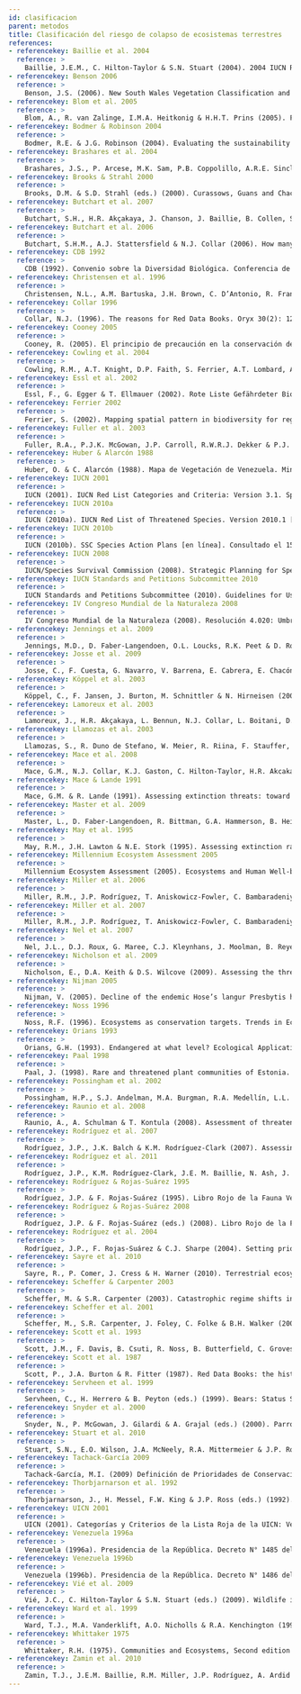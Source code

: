```yaml
---
id: clasificacion
parent: metodos
title: Clasificación del riesgo de colapso de ecosistemas terrestres
references:
- referencekey: Baillie et al. 2004
  reference: >
    Baillie, J.E.M., C. Hilton-Taylor & S.N. Stuart (2004). 2004 IUCN Red List of Threatened Species. A Global Species Assessment. IUCN: Gland, Switzerland and Cambridge, UK. xxiv + 191 pp.
- referencekey: Benson 2006
  reference: >
    Benson, J.S. (2006). New South Wales Vegetation Classification and Assessment: Introduction - the classification, database, assessment of protected areas and threat status of plant communities. Cunninghamia 9(3): 331-382.
- referencekey: Blom et al. 2005
  reference: >
    Blom, A., R. van Zalinge, I.M.A. Heitkonig & H.H.T. Prins (2005). Factors influencing the distribution of large mammals within a protected central African forest. Oryx 39(4): 381-388.
- referencekey: Bodmer & Robinson 2004
  reference: >
    Bodmer, R.E. & J.G. Robinson (2004). Evaluating the sustainability of hunting in the Neotropics. Pp. 299-323 En: K.M. Silvius, R.E. Bodmer & J.M.V. Fragoso (eds). People in nature. Wildlife Conservation in South and Central America. Columbia University Press, New York.
- referencekey: Brashares et al. 2004
  reference: >
    Brashares, J.S., P. Arcese, M.K. Sam, P.B. Coppolillo, A.R.E. Sinclair & A. Balmford (2004). Bushmeat hunting, wildlife declines, and fish supply in west Africa. Science 306(5699): 1180-1183.
- referencekey: Brooks & Strahl 2000
  reference: >
    Brooks, D.M. & S.D. Strahl (eds.) (2000). Curassows, Guans and Chachalacas. Status Survey and Conservation Action Plan for Cracids 2000-2004. IUCN - The World Conservation Union: Gland, Switzerland. 182 pp.
- referencekey: Butchart et al. 2007
  reference: >
    Butchart, S.H., H.R. Akçakaya, J. Chanson, J. Baillie, B. Collen, S. Quader, W.R. Turner, R. Amin, S.N. Stuart & C. Hilton-Taylor (2007). Improvements to the Red List Index. PLoS ONE 2(1): e140. doi:110.1371/journal.pone.0000140.
- referencekey: Butchart et al. 2006
  reference: >
    Butchart, S.H.M., A.J. Stattersfield & N.J. Collar (2006). How many bird extinctions have we prevented? Oryx 40(3): 266-278.
- referencekey: CDB 1992
  reference: >
    CDB (1992). Convenio sobre la Diversidad Biológica. Conferencia de las Naciones Unidas sobre el Medio Ambiente y el Desarrollo, Río de Janeiro, Brasil.
- referencekey: Christensen et al. 1996
  reference: >
    Christensen, N.L., A.M. Bartuska, J.H. Brown, C. D’Antonio, R. Francis, J.F. Franklin, J.A. MacMahon, R.F. Noss, D.J. Parsons, C.H. Peterson, M.G. Turner & R.G. Woodmansee (1996). The report of the Ecological Society of America Committee on the Scientific Basis for Ecosystem Management. Ecological Applications 6(3): 665-691.
- referencekey: Collar 1996
  reference: >
    Collar, N.J. (1996). The reasons for Red Data Books. Oryx 30(2): 121-130.
- referencekey: Cooney 2005
  reference: >
    Cooney, R. (2005). El principio de precaución en la conservación de la biodiversidad y la gestión de los recursos naturales. The Precautionary Principle Project. Una iniciativa conjunta de Fauna & Flora International, UICN-Unión Mundial para la Naturaleza, ResourceAfrica y TRAFFIC: Cambridge, UK. 45 pp.
- referencekey: Cowling et al. 2004
  reference: >
    Cowling, R.M., A.T. Knight, D.P. Faith, S. Ferrier, A.T. Lombard, A. Driver, M. Rouget, K. Maze & P.G. Desmet (2004). Nature conservation requires more than a passion for species. Conservation Biology 18(6): 1674-1676.
- referencekey: Essl et al. 2002
  reference: >
    Essl, F., G. Egger & T. Ellmauer (2002). Rote Liste Gefährdeter Biotoptypen Österreichs Umweltbundesamt GmbH, Wien.
- referencekey: Ferrier 2002
  reference: >
    Ferrier, S. (2002). Mapping spatial pattern in biodiversity for regional conservation planning: Where to from here? Systematic Biology 51(2): 331-363.
- referencekey: Fuller et al. 2003
  reference: >
    Fuller, R.A., P.J.K. McGowan, J.P. Carroll, R.W.R.J. Dekker & P.J. Garson (2003). What does IUCN species action planning contribute to the conservation process? Biological Conservation 112(3): 343-349.
- referencekey: Huber & Alarcón 1988
  reference: >
    Huber, O. & C. Alarcón (1988). Mapa de Vegetación de Venezuela. Ministerio del Ambiente y los Recursos Naturales Renovables, The Nature Conservancy, Fundación Bioma: Caracas, Venezuela.
- referencekey: IUCN 2001
  reference: >
    IUCN (2001). IUCN Red List Categories and Criteria: Version 3.1. Species Survival Commission, World Conservation Union (IUCN) Gland, Switzerland and Cambridge, UK. 30 pp.
- referencekey: IUCN 2010a
  reference: >
    IUCN (2010a). IUCN Red List of Threatened Species. Version 2010.1 [en línea]. Consultado el 11 mar. 2010 en www.iucnredlist.org
- referencekey: IUCN 2010b
  reference: >
    IUCN (2010b). SSC Species Action Plans [en línea]. Consultado el 15 jun. 2010 en www.iucn.org/about/work/programmes/species/ publications_technical_documents/publications/species_actions_plans
- referencekey: IUCN 2008
  reference: >
    IUCN/Species Survival Commission (2008). Strategic Planning for Species Conservation: A Handbook. Version 1.0. IUCN: Gland, Switzerland. 108 pp.
- referencekey: IUCN Standards and Petitions Subcommittee 2010
  reference: >
    IUCN Standards and Petitions Subcommittee (2010). Guidelines for Using the IUCN Red List Categories and Criteria. Version 8.0. Prepared by the IUCN Standards and Petitions Subcommittee of the Species Survival Commission [en línea]. Disponible en http://intranet.iucn.org/webfiles/doc/SSC/RedList/RedListGuidelines.pdf
- referencekey: IV Congreso Mundial de la Naturaleza 2008
  reference: >
    IV Congreso Mundial de la Naturaleza (2008). Resolución 4.020: Umbrales cuantitativos para las categorías y los criterios de ecosistemas amenazados. Disponible en www.iucn.org/es/congreso_esp/asamblea_miembros/mociones
- referencekey: Jennings et al. 2009
  reference: >
    Jennings, M.D., D. Faber-Langendoen, O.L. Loucks, R.K. Peet & D. Roberts (2009). Standards for associations and alliances of the US National Vegetation Classification. Ecological Monographs 79(2): 173-199.
- referencekey: Josse et al. 2009
  reference: >
    Josse, C., F. Cuesta, G. Navarro, V. Barrena, E. Cabrera, E. Chacón-Moreno, W. Ferreira, M. Peralvo, J. Saito & A. Tovar (2009). Mapa de Ecosistemas de los Andes del Norte y Centro. Bolivia, Colombia, Ecuador, Perú y Venezuela. En: Secretaría General de la Comunidad Andina, Programa Regional ECOBONA, CONDESAN-Proyecto Páramo Andino, Programa BioAndes, EcoCiencia, NatureServe, LTA-UNALM, IAvH, ICAE-ULA, CDC-UNALM, RUMBOL SRL, Lima, Perú. Disponible en www.infoandina.org/ecosistemasandinos
- referencekey: Köppel et al. 2003
  reference: >
    Köppel, C., F. Jansen, J. Burton, M. Schnittler & N. Hirneisen (2003). A statistical survey on European red lists. Pp 59-75. En: H.H.D. Longh, O.S. Bánki, W. Bergmans & M.J. van der Werff ten Bosch (eds.). The harmonization of Red Lists for Threatened Species in Europe. The Netherlands Commission for International Nature Protection, Leiden.
- referencekey: Lamoreux et al. 2003
  reference: >
    Lamoreux, J., H.R. Akçakaya, L. Bennun, N.J. Collar, L. Boitani, D. Brackett, A. Brautigam, T.M. Brooks, G.A.B. de Fonseca, R.A. Mittermeier, A.B. Rylands, U. Gärdenfors, C. Hilton-Taylor, G. Mace, B.A. Stein & S. Stuart (2003). Value of the IUCN Red List. Trends in Ecology and Evolution 18(5): 214-215.
- referencekey: Llamozas et al. 2003
  reference: >
    Llamozas, S., R. Duno de Stefano, W. Meier, R. Riina, F. Stauffer, G. Aymard, O. Huber & R. Ortiz (2003). Libro Rojo de la Flora Venezolana. PROVITA, Fundación Polar, Fundación Instituto Botánico de Venezuela Dr. Tobías Lasser: Caracas, Venezuela. 555 pp.
- referencekey: Mace et al. 2008
  reference: >
    Mace, G.M., N.J. Collar, K.J. Gaston, C. Hilton-Taylor, H.R. Akcakaya, N. Leader-Williams, E.J. Milner-Gulland & S.N. Stuart (2008). Quantification of Extinction Risk: IUCN’s System for Classifying Threatened Species. Conservation Biology 22(6): 1424-1442.
- referencekey: Mace & Lande 1991
  reference: >
    Mace, G.M. & R. Lande (1991). Assessing extinction threats: toward a reevaluation of IUCN threatened species categories. Conservation Biology 5(2): 148-157.
- referencekey: Master et al. 2009
  reference: >
    Master, L., D. Faber-Langendoen, R. Bittman, G.A. Hammerson, B. Heidel, J. Nichols, L. Ramsay & A. Tomaino (2009). NatureServe Conservation Status Assessments: Factors for Assessing Extinction Risk. NatureServe: Arlington, Virginia, USA. 57 pp.
- referencekey: May et al. 1995
  reference: >
    May, R.M., J.H. Lawton & N.E. Stork (1995). Assessing extinction rates. Pp 1-24. En: J.H. Lawton & R.M. May (eds.). Extinction Rates. Oxford University Press.
- referencekey: Millennium Ecosystem Assessment 2005
  reference: >
    Millennium Ecosystem Assessment (2005). Ecosystems and Human Well-being: Synthesis. Island Press: Washington, DC, USA. 137 pp.
- referencekey: Miller et al. 2006
  reference: >
    Miller, R.M., J.P. Rodríguez, T. Aniskowicz-Fowler, C. Bambaradeniya, R. Boles, M.A. Eaton, U. Gärdenfors, V. Keller, S. Molur, S. Walker & C. Pollock (2006). Extinction risk and conservation priorities. Science 313(5786): 441-441.
- referencekey: Miller et al. 2007
  reference: >
    Miller, R.M., J.P. Rodríguez, T. Aniskowicz-Fowler, C. Bambaradeniya, R. Boles, M.A. Eaton, U. Gärdenfors, V. Keller, S. Molur, S. Walker & C. Pollock (2007). National threatened species listing based on IUCN Criteria and Regional Guidelines: current status and future perspectives. Conservation Biology 21(3): 684-696.
- referencekey: Nel et al. 2007
  reference: >
    Nel, J.L., D.J. Roux, G. Maree, C.J. Kleynhans, J. Moolman, B. Reyers, M. Rouget & R.M. Cowling (2007). Rivers in peril inside and outside protected areas: A systematic approach to conservation assessment of river ecosystems. Diversity and Distributions 13(3): 341-352.
- referencekey: Nicholson et al. 2009
  reference: >
    Nicholson, E., D.A. Keith & D.S. Wilcove (2009). Assessing the threat status of ecological communities. Conservation Biology 23(2): 259-274.
- referencekey: Nijman 2005
  reference: >
    Nijman, V. (2005). Decline of the endemic Hose’s langur Presbytis hosei in Kayan Mentarang National Park, east Borneo. Oryx 39(2): 223-226.
- referencekey: Noss 1996
  reference: >
    Noss, R.F. (1996). Ecosystems as conservation targets. Trends in Ecology and Evolution 11(8): 351.
- referencekey: Orians 1993
  reference: >
    Orians, G.H. (1993). Endangered at what level? Ecological Applications 3(2): 206-208.
- referencekey: Paal 1998
  reference: >
    Paal, J. (1998). Rare and threatened plant communities of Estonia. Biodiversity and Conservation 7: 1027-1049.
- referencekey: Possingham et al. 2002
  reference: >
    Possingham, H.P., S.J. Andelman, M.A. Burgman, R.A. Medellín, L.L. Master & D.A. Keith (2002). Limits to the use of threatened species lists. Trends in Ecology and Evolution 17(11): 503-507.
- referencekey: Raunio et al. 2008
  reference: >
    Raunio, A., A. Schulman & T. Kontula (2008). Assessment of threatened habitat types in Finland (SY8/2008 Suomen luontotyyppien uhanalaisuus). Finnish Environment Institute: Helsinki.
- referencekey: Rodríguez et al. 2007
  reference: >
    Rodríguez, J.P., J.K. Balch & K.M. Rodríguez-Clark (2007). Assessing extinction risk in the absence of species-level data: quantitative criteria for terrestrial ecosystems. Biodiversity and Conservation 16(1): 183-209.
- referencekey: Rodríguez et al. 2011
  reference: >
    Rodríguez, J.P., K.M. Rodríguez-Clark, J.E. M. Baillie, N. Ash, J. Benson, T. Boucher, C. Brown, N. Burgess, B. Collen, M.  Jennings, D.A. Keith, E. Nicholson, C. Revenga, B. Reyers, M. Rouget, T. Smith, M. Spalding, A. Taber, M. Walpole, I. Zager & T. Zamin (2011). Establishing IUCN Red List criteria for threatened ecosystems. Conservation Biology 25: [doi: 10.1111/j.1523- 1739.2010.1598].
- referencekey: Rodríguez & Rojas-Suárez 1995
  reference: >
    Rodríguez, J.P. & F. Rojas-Suárez (1995). Libro Rojo de la Fauna Venezolana. PROVITA, Fundación Polar: Caracas, Venezuela. 444 pp.
- referencekey: Rodríguez & Rojas-Suárez 2008
  reference: >
    Rodríguez, J.P. & F. Rojas-Suárez (eds.) (2008). Libro Rojo de la Fauna Venezolana. 3a. ed. Provita y Shell Venezuela, S.A. Caracas, Venezuela. 364 pp.
- referencekey: Rodríguez et al. 2004
  reference: >
    Rodríguez, J.P., F. Rojas-Suárez & C.J. Sharpe (2004). Setting priorities for the conservation of Venezuela’s threatened birds. Oryx 38(4): 373-382.
- referencekey: Sayre et al. 2010
  reference: >
    Sayre, R., P. Comer, J. Cress & H. Warner (2010). Terrestrial ecosystems of the conterminous United States. U.S. Geological Survey Scientific Investigations Map 3106, scale 1:5,000,000, 1 sheet. Disponible en <http://pubs.usgs.gov/sim/3106>
- referencekey: Scheffer & Carpenter 2003
  reference: >
    Scheffer, M. & S.R. Carpenter (2003). Catastrophic regime shifts in ecosystems: linking theory to observation. Trends in Ecology  and Evolution 18(12): 648-656.
- referencekey: Scheffer et al. 2001
  reference: >
    Scheffer, M., S.R. Carpenter, J. Foley, C. Folke & B.H. Walker (2001). Catastrophic shifts in ecosystems. Nature 413: 591-596.
- referencekey: Scott et al. 1993
  reference: >
    Scott, J.M., F. Davis, B. Csuti, R. Noss, B. Butterfield, C. Groves, H. Anderson, S. Caicco, F. D’Erchia, T.C. Edwards, Jr, J. Ulliman & R.G. Wright (1993). Gap analysis: a geographic approach to protection of biological diversity. Wildlife Monographs 123: 1-41.
- referencekey: Scott et al. 1987
  reference: >
    Scott, P., J.A. Burton & R. Fitter (1987). Red Data Books: the historical background. Pp 1-6 En: R. Fitter & M. Fitter (eds.). The Road to Extinction. IUCN/UNEP.
- referencekey: Servheen et al. 1999
  reference: >
    Servheen, C., H. Herrero & B. Peyton (eds.) (1999). Bears: Status Survey and Conservation Action Plan. Compiled by the IUCN/SSC Bear and Polar Bear Specialist Groups, World Conservation Union (IUCN): Gland, Switzerland.
- referencekey: Snyder et al. 2000
  reference: >
    Snyder, N., P. McGowan, J. Gilardi & A. Grajal (eds.) (2000). Parrots. Status Survey and Conservation Action Plan 2000-2004. IUCN: Gland, Switzerland and Cambridge, UK. x + 180 pp.
- referencekey: Stuart et al. 2010
  reference: >
    Stuart, S.N., E.O. Wilson, J.A. McNeely, R.A. Mittermeier & J.P. Rodríguez (2010). The Barometer of Life. Science 328: 177-177.
- referencekey: Tachack-García 2009
  reference: >
    Tachack-García, M.I. (2009) Definición de Prioridades de Conservación para Ecosistemas Amenazados de Extinción. Seminario Doctoral, Postgrado en Ecología, Facultad de Ciencias, Universidad Central de Venezuela, Caracas, Venezuela.
- referencekey: Thorbjarnarson et al. 1992
  reference: >
    Thorbjarnarson, J., H. Messel, F.W. King & J.P. Ross (eds.) (1992). Crocodiles: An Action Plan for their Conservation. The World Conservation Union, Species Survival Commision, Crocodile Specialst Group. 136 pp.
- referencekey: UICN 2001
  reference: >
    UICN (2001). Categorías y Criterios de la Lista Roja de la UICN: Versión 3.1. Comisión de Supervivencia de Especies de la Unión Mundial para la Naturaleza (UICN): Gland, Suiza y Cambridge, Reino Unido. 33 pp.
- referencekey: Venezuela 1996a
  reference: >
    Venezuela (1996a). Presidencia de la República. Decreto N° 1485 del 11/09/1996: Animales Vedados para la Caza. Gaceta Oficial N° 36.059 (7 oct. 1996). Caracas, Venezuela.
- referencekey: Venezuela 1996b
  reference: >
    Venezuela (1996b). Presidencia de la República. Decreto N° 1486 del 11/09/1996: Especies en Peligro de Extinción. Gaceta Oficial N° 36.062 (10 oct. 1996). Caracas, Venezuela.
- referencekey: Vié et al. 2009
  reference: >
    Vié, J.C., C. Hilton-Taylor & S.N. Stuart (eds.) (2009). Wildlife in a Changing World: An Analysis of the 2008 IUCN Red List of Threatened Species. IUCN: Gland, Switzerland. 180 pp.
- referencekey: Ward et al. 1999
  reference: >
    Ward, T.J., M.A. Vanderklift, A.O. Nicholls & R.A. Kenchington (1999). Selecting marine reserves using habitats and species assemblages as surrogates for biological diversity. Ecological Applications 9(2): 691-698.
- referencekey: Whittaker 1975
  reference: >
    Whittaker, R.H. (1975). Communities and Ecosystems, Second edition edición. Macmillan Publishing Co., Inc.: New York, USA. 385 pp.
- referencekey: Zamin et al. 2010
  reference: >
    Zamin, T.J., J.E.M. Baillie, R.M. Miller, J.P. Rodríguez, A. Ardid & B. Collen (2010). National red listing beyond the 2010 target. Conservation Biology 24(4): 1012-1020.
---
```

